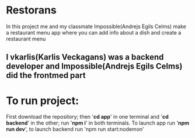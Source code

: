 # Restorans
In this project me and my classmate Impossible(Andrejs Egils Celms) make a restaurant menu app where you can add info about a dish and create a restaurant menu

## I vkarlis(Karlis Veckagans) was a backend developer and Impossible(Andrejs Egils Celms) did the frontmed part


# To run project:
First download the repository;
then '**cd app**' in one terminal and '**cd backend**' in the other;
run '**npm i**' in both terminals.
To launch app run '**npm run dev**',
to launch backend run 'npm run start:nodemon'
